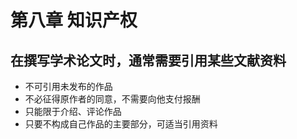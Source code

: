 # 第八章 知识产权

## 在撰写学术论文时，通常需要引用某些文献资料

- 不可引用未发布的作品
- 不必征得原作者的同意，不需要向他支付报酬
- 只能限于介绍、评论作品
- 只要不构成自己作品的主要部分，可适当引用资料

